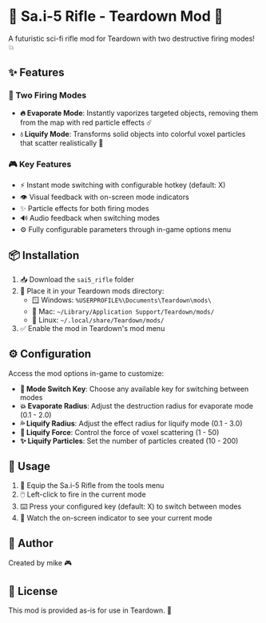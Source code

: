 # 🔫 Sa.i-5 Rifle - Teardown Mod 🚀

A futuristic sci-fi rifle mod for Teardown with two destructive firing modes! 💥

## ✨ Features

### 🎯 Two Firing Modes
- **🔥 Evaporate Mode**: Instantly vaporizes targeted objects, removing them from the map with red particle effects ☄️
- **💧 Liquify Mode**: Transforms solid objects into colorful voxel particles that scatter realistically 🌈

### 🎮 Key Features
- ⚡ Instant mode switching with configurable hotkey (default: X)
- 👁️ Visual feedback with on-screen mode indicators
- ✨ Particle effects for both firing modes
- 🔊 Audio feedback when switching modes
- ⚙️ Fully configurable parameters through in-game options menu

## 📦 Installation

1. 📥 Download the `sai5_rifle` folder
2. 📁 Place it in your Teardown mods directory:
   - 🪟 Windows: `%USERPROFILE%\Documents\Teardown\mods\`
   - 🍎 Mac: `~/Library/Application Support/Teardown/mods/`
   - 🐧 Linux: `~/.local/share/Teardown/mods/`
3. ✅ Enable the mod in Teardown's mod menu

## ⚙️ Configuration

Access the mod options in-game to customize:

- **🎹 Mode Switch Key**: Choose any available key for switching between modes
- **💥 Evaporate Radius**: Adjust the destruction radius for evaporate mode (0.1 - 2.0)
- **💦 Liquify Radius**: Adjust the effect radius for liquify mode (0.1 - 3.0)
- **🚀 Liquify Force**: Control the force of voxel scattering (1 - 50)
- **✨ Liquify Particles**: Set the number of particles created (10 - 200)

## 🎯 Usage

1. 🔫 Equip the Sa.i-5 Rifle from the tools menu
2. 🖱️ Left-click to fire in the current mode
3. ⌨️ Press your configured key (default: X) to switch between modes
4. 👀 Watch the on-screen indicator to see your current mode

## 👤 Author

Created by mike 🎮

## 📄 License

This mod is provided as-is for use in Teardown. 🎲